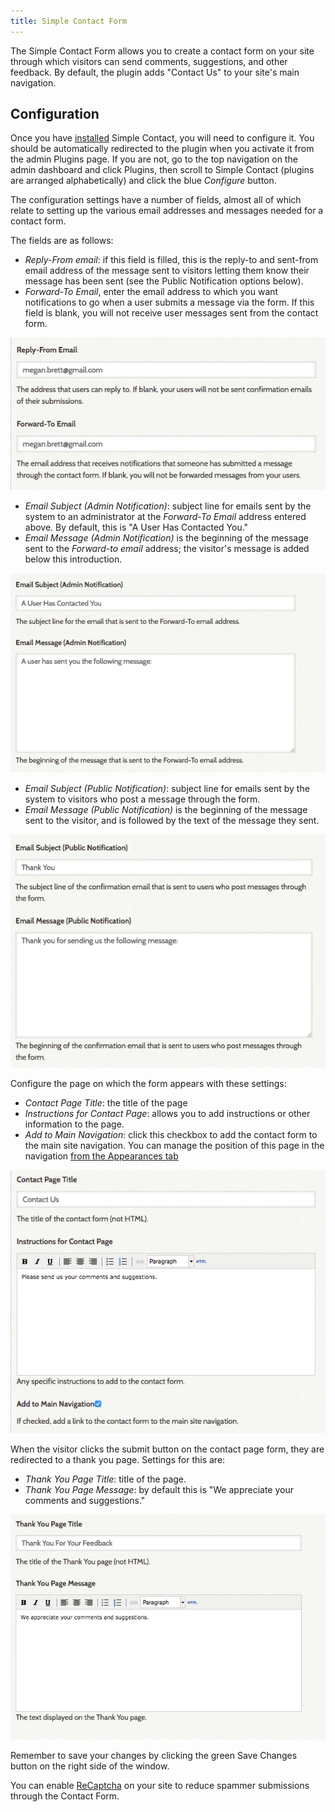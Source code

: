 ```yaml
---
title: Simple Contact Form
---
```

The Simple Contact Form allows you to create a contact form on your site through which visitors can send comments, suggestions, and other feedback. By default, the plugin adds "Contact Us" to your site's main navigation.

Configuration
---------------------------------------------------------------
Once you have [installed](../Admin/Adding_and_Managing_Plugins)
 Simple Contact, you will need to configure it. You should be automatically redirected to the plugin when you activate it from the admin Plugins page. If you are not, go to the top navigation on the admin dashboard and click Plugins, then scroll to Simple Contact (plugins are arranged alphabetically) and click the blue *Configure* button.

The configuration settings have a number of fields, almost all of which relate to setting up the various email addresses and messages needed for a contact form.

The fields are as follows:
- *Reply-From email*: if this field is filled, this is the reply-to and sent-from email address of the message sent to visitors letting them know their message has been sent (see the Public Notification options below).
- *Forward-To Email*, enter the email address to which you want notifications to go when a user submits a message via the form.  If this field is blank, you will not receive user messages sent from the contact form.

![reply-from and forward-to fields](../doc_files/plugin_images/simplecontact1.png)

- *Email Subject (Admin Notification)*: subject line for emails sent by the system to an administrator at the *Forward-To Email* address entered above. By default, this is "A User Has Contacted  You."
- *Email Message (Admin Notification)* is the beginning of the message sent to the *Forward-to email* address; the visitor's message is added below this introduction. 

![admin notification email settings](../doc_files/plugin_images/simplecontact2.png)

- *Email Subject (Public Notification)*: subject line for emails sent by the system to visitors who post a message through the form. 
- *Email Message (Public Notification)* is the beginning of the message sent to the visitor, and is followed by the text of the message they sent.

![public notification email settings](../doc_files/plugin_images/simplecontact3.png)

Configure the page on which the form appears with these settings: 
- *Contact Page Title*: the title of the page 
- *Instructions for Contact Page*: allows you to add instructions or other information to the page.
- *Add to Main Navigation*: click this checkbox to add the contact form to the main site navigation. You can manage the position of this page in the navigation [from the Appearances tab](../Admin/Appearance/Navigation)

![contact page settings](../doc_files/plugin_images/simplecontact4.png)

When the visitor clicks the submit button on the contact page form, they are redirected to a thank you page. Settings for this are:
- *Thank You Page Title*:  title of the page.
- *Thank You Page Message*: by default this is "We appreciate your comments and suggestions."

![thank you page settings](../doc_files/plugin_images/simplecontact5.png)

Remember to save your changes by clicking the green Save Changes button on the right side of the window. 

You can enable [ReCaptcha](../Admin/Settings/ReCaptcha) on your site to reduce spammer submissions through the Contact Form.